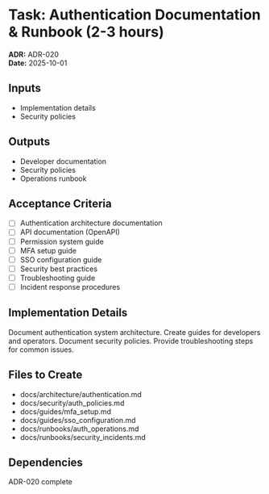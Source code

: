 # Task: Authentication Documentation & Runbook (2-3 hours)
**ADR:** ADR-020  
**Date:** 2025-10-01

## Inputs
- Implementation details
- Security policies

## Outputs
- Developer documentation
- Security policies
- Operations runbook

## Acceptance Criteria
- [ ] Authentication architecture documentation
- [ ] API documentation (OpenAPI)
- [ ] Permission system guide
- [ ] MFA setup guide
- [ ] SSO configuration guide
- [ ] Security best practices
- [ ] Troubleshooting guide
- [ ] Incident response procedures

## Implementation Details
Document authentication system architecture. Create guides for developers and operators. Document security policies. Provide troubleshooting steps for common issues.

## Files to Create
- docs/architecture/authentication.md
- docs/security/auth_policies.md
- docs/guides/mfa_setup.md
- docs/guides/sso_configuration.md
- docs/runbooks/auth_operations.md
- docs/runbooks/security_incidents.md

## Dependencies
ADR-020 complete